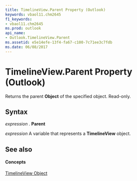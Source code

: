 ```yaml
---
title: TimelineView.Parent Property (Outlook)
keywords: vbaol11.chm2645
f1_keywords:
- vbaol11.chm2645
ms.prod: outlook
api_name:
- Outlook.TimelineView.Parent
ms.assetid: e5e14efe-13f4-fa67-c100-7c71ee3c7fdb
ms.date: 06/08/2017
---
```



# TimelineView.Parent Property (Outlook)

Returns the parent  **Object** of the specified object. Read-only.


## Syntax

 _expression_ . **Parent**

 _expression_ A variable that represents a **TimelineView** object.


## See also


#### Concepts


[TimelineView Object](timelineview-object-outlook.md)

